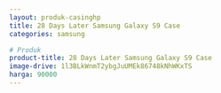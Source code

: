 ```yaml
---
layout: produk-casinghp
title: 28 Days Later Samsung Galaxy S9 Case
categories: samsung

# Produk
product-title: 28 Days Later Samsung Galaxy S9 Case
image-drive: 1l3BLkWnmT2ybgJuUMEk86748kNhWKxTS
harga: 90000
---
```

